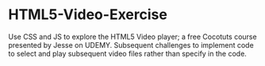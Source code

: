 # HTML5-Video-Exercise
Use CSS and JS to explore the HTML5 Video player; a free Cocotuts course presented by Jesse on UDEMY.  Subsequent challenges to implement code to select and play subsequent video files rather than specify in the code. 
